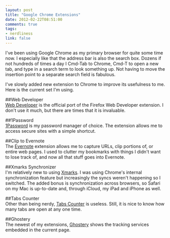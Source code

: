 ```yaml
---
layout: post
title: "Google Chrome Extensions"
date: 2012-02-22T08:51:00
comments: true
tags:
- nerdliness
link: false
---
```

I've been using Google Chrome as my primary browser for quite some time now. I especially like that the address bar is also the search box. Dozens if not hundreds of times a day I Cmd-Tab to Chrome, Cmd-T to open a new tab, and type in a search term to look something up. Not having to move the insertion point to a separate search field is fabulous.

I've slowly added new extension to Chrome to improve its usefulness to me. Here is the current set I'm using.

##Web Developer  
[Web Developer](https://chrome.google.com/webstore/detail/bfbameneiokkgbdmiekhjnmfkcnldhhm "Web Developer") is the official port of the Firefox Web Developer extension. I don't use it much, but there are times that it is invaluable. 

##1Password  
[1Password](https://agilebits.com/onepassword "1Password") is my password manager of choice. The extension allows me to access secure sites with a simple shortcut. 

##Clip to Evernote  
The [Evernote](http://evernote.com "Evernote") extension allows me to capture URLs, clip portions of, or entire web pages. I used to clutter my bookmarks with things I didn't want to lose track of, and now all that stuff goes into Evernote.

##Xmarks Synchronizer  
I'm relatively new to using [Xmarks](http://www.xmarks.com/ "Xmarks"). I was using Chrome's internal synchronization feature but increasingly the syncs weren't happening so I switched. The added bonus is synchronization across browsers, so Safari on my Mac is up-to-date and, through iCloud, my iPad and iPhone as well.

##Tabs Counter  
Other than being nerdy, [Tabs Counter](https://chrome.google.com/webstore/detail/ibokmmioadhomkeikgbfenloopldkcoi "Tabs Counter") is useless. Still, it is nice to know how many tabs are open at any one time. 

##Ghostery  
The newest of my extensions, [Ghostery](https://chrome.google.com/webstore/detail/mlomiejdfkolichcflejclcbmpeaniij "Ghostery") shows the tracking services embedded in the current page. 	
